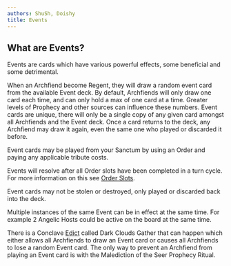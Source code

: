 ```yaml
---
authors: ShuSh, Doishy
title: Events
---
```


## What are Events?

Events are cards which have various powerful effects, some beneficial and some
detrimental.

When an Archfiend become Regent, they will draw a random event card from the
available Event deck. By default, Archfiends will only draw one card each time,
and can only hold a max of one card at a time. Greater levels of Prophecy and
other sources can influence these numbers. Event cards are unique, there will
only be a single copy of any given card amongst all Archfiends and the Event
deck. Once a card returns to the deck, any Archfiend may draw it again, even the
same one who played or discarded it before.

Event cards may be played from your Sanctum by using an Order and paying any
applicable tribute costs.

Events will resolve after all Order slots have been completed in a turn cycle.
For more information on this see [Order Slots]().

Event cards may not be stolen or destroyed, only played or discarded back into
the deck.

Multiple instances of the same Event can be in effect at the same time. For
example 2 Angelic Hosts could be active on the board at the same time.

There is a Conclave [Edict]() called Dark Clouds Gather that can happen which
either allows all Archfiends to draw an Event card or causes all Archfiends to
lose a random Event card. The only way to prevent an Archfiend from playing an
Event card is with the Malediction of the Seer Prophecy Ritual.
